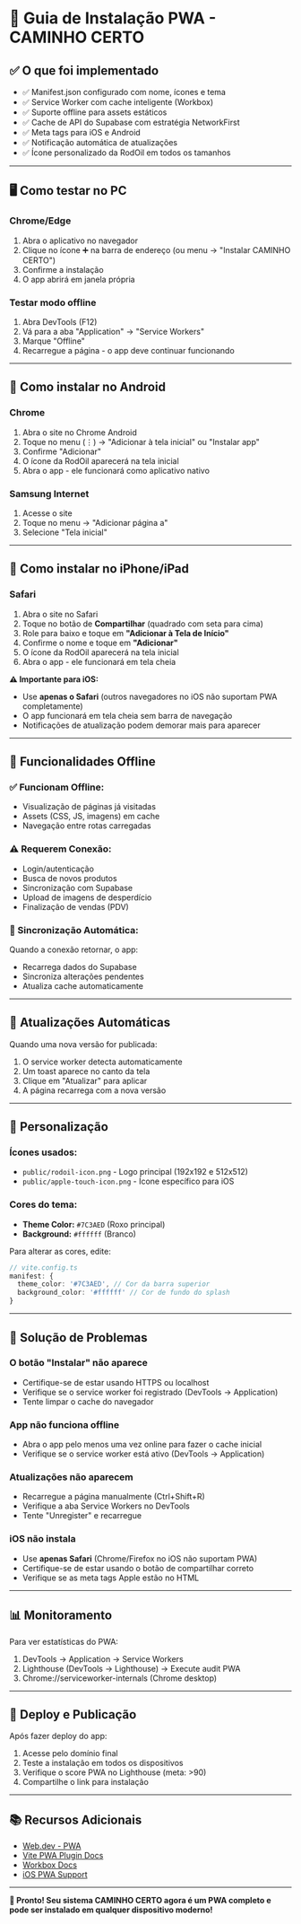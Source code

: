 # 📱 Guia de Instalação PWA - CAMINHO CERTO

## ✅ O que foi implementado

- ✅ Manifest.json configurado com nome, ícones e tema
- ✅ Service Worker com cache inteligente (Workbox)
- ✅ Suporte offline para assets estáticos
- ✅ Cache de API do Supabase com estratégia NetworkFirst
- ✅ Meta tags para iOS e Android
- ✅ Notificação automática de atualizações
- ✅ Ícone personalizado da RodOil em todos os tamanhos

---

## 🖥️ Como testar no PC

### Chrome/Edge
1. Abra o aplicativo no navegador
2. Clique no ícone ➕ na barra de endereço (ou menu → "Instalar CAMINHO CERTO")
3. Confirme a instalação
4. O app abrirá em janela própria

### Testar modo offline
1. Abra DevTools (F12)
2. Vá para a aba "Application" → "Service Workers"
3. Marque "Offline"
4. Recarregue a página - o app deve continuar funcionando

---

## 📱 Como instalar no Android

### Chrome
1. Abra o site no Chrome Android
2. Toque no menu (⋮) → "Adicionar à tela inicial" ou "Instalar app"
3. Confirme "Adicionar"
4. O ícone da RodOil aparecerá na tela inicial
5. Abra o app - ele funcionará como aplicativo nativo

### Samsung Internet
1. Acesse o site
2. Toque no menu → "Adicionar página a"
3. Selecione "Tela inicial"

---

## 🍎 Como instalar no iPhone/iPad

### Safari
1. Abra o site no Safari
2. Toque no botão de **Compartilhar** (quadrado com seta para cima)
3. Role para baixo e toque em **"Adicionar à Tela de Início"**
4. Confirme o nome e toque em **"Adicionar"**
5. O ícone da RodOil aparecerá na tela inicial
6. Abra o app - ele funcionará em tela cheia

**⚠️ Importante para iOS:**
- Use **apenas o Safari** (outros navegadores no iOS não suportam PWA completamente)
- O app funcionará em tela cheia sem barra de navegação
- Notificações de atualização podem demorar mais para aparecer

---

## 🧪 Funcionalidades Offline

### ✅ Funcionam Offline:
- Visualização de páginas já visitadas
- Assets (CSS, JS, imagens) em cache
- Navegação entre rotas carregadas

### ⚠️ Requerem Conexão:
- Login/autenticação
- Busca de novos produtos
- Sincronização com Supabase
- Upload de imagens de desperdício
- Finalização de vendas (PDV)

### 🔄 Sincronização Automática:
Quando a conexão retornar, o app:
- Recarrega dados do Supabase
- Sincroniza alterações pendentes
- Atualiza cache automaticamente

---

## 🔄 Atualizações Automáticas

Quando uma nova versão for publicada:
1. O service worker detecta automaticamente
2. Um toast aparece no canto da tela
3. Clique em "Atualizar" para aplicar
4. A página recarrega com a nova versão

---

## 🎨 Personalização

### Ícones usados:
- `public/rodoil-icon.png` - Logo principal (192x192 e 512x512)
- `public/apple-touch-icon.png` - Ícone específico para iOS

### Cores do tema:
- **Theme Color:** `#7C3AED` (Roxo principal)
- **Background:** `#ffffff` (Branco)

Para alterar as cores, edite:
```typescript
// vite.config.ts
manifest: {
  theme_color: '#7C3AED', // Cor da barra superior
  background_color: '#ffffff' // Cor de fundo do splash
}
```

---

## 🐛 Solução de Problemas

### O botão "Instalar" não aparece
- Certifique-se de estar usando HTTPS ou localhost
- Verifique se o service worker foi registrado (DevTools → Application)
- Tente limpar o cache do navegador

### App não funciona offline
- Abra o app pelo menos uma vez online para fazer o cache inicial
- Verifique se o service worker está ativo (DevTools → Application)

### Atualizações não aparecem
- Recarregue a página manualmente (Ctrl+Shift+R)
- Verifique a aba Service Workers no DevTools
- Tente "Unregister" e recarregue

### iOS não instala
- Use **apenas Safari** (Chrome/Firefox no iOS não suportam PWA)
- Certifique-se de estar usando o botão de compartilhar correto
- Verifique se as meta tags Apple estão no HTML

---

## 📊 Monitoramento

Para ver estatísticas do PWA:
1. DevTools → Application → Service Workers
2. Lighthouse (DevTools → Lighthouse) → Execute audit PWA
3. Chrome://serviceworker-internals (Chrome desktop)

---

## 🚀 Deploy e Publicação

Após fazer deploy do app:
1. Acesse pelo domínio final
2. Teste a instalação em todos os dispositivos
3. Verifique o score PWA no Lighthouse (meta: >90)
4. Compartilhe o link para instalação

---

## 📚 Recursos Adicionais

- [Web.dev - PWA](https://web.dev/progressive-web-apps/)
- [Vite PWA Plugin Docs](https://vite-pwa-org.netlify.app/)
- [Workbox Docs](https://developer.chrome.com/docs/workbox/)
- [iOS PWA Support](https://developer.apple.com/documentation/webkit/adding_web_content_to_your_home_screen)

---

**🎉 Pronto! Seu sistema CAMINHO CERTO agora é um PWA completo e pode ser instalado em qualquer dispositivo moderno!**
